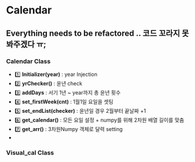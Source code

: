 # Calendar
## Everything needs to be refactored .. 코드 꼬라지 못봐주겠다 ㅠ; 
### Calendar Class 
* 1️⃣ __Initializer(year)__  : year Injection  
* 2️⃣ __yrChecker()__  : 윤년 check   
* 3️⃣ __addDays__  : 서기 1년 ~ year까지 총 윤년 횟수    
* 4️⃣ __set_firstWeek(cnt)__  : 1월1일 요일을 셋팅    
* 5️⃣ __set_endList(checker)__ : 윤년일 경우 2월부터 끝날짜 +1
* 6️⃣ __get_calendar()__  : 모든 요일 설정 +  numpy를 위해 2차원 배열 길이를 맞춤 
* 7️⃣ __get_arr()__  : 3차원Numpy 객체로 달력 setting 
* 
### Visual_cal Class 
